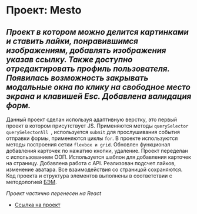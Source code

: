 # Проект: Mesto

_Проект в котором можно делится картинками и ставить лайки, понравившимся изображениям, добавлять изображения указав ссылку. Также доступно отредактировать профиль пользователя. Появилась возможность закрывать модальные окна по клику на свободное место экрана и клавишей Esc. Добавлена валидация форм._
-----

Данный проект сделан используя адаптивную верстку, это первый проект в котором присутствует JS. Применяются методы ```querySelector``` ```querySelectorAll ```, используется ```submit``` для прослушивания события отправки формы, применяются циклы ```for```. В проекте используются методы построения сетки ```flexbox и grid```. Обновлен функционал добавления карточек по нажатию кнопки, удаление. Проект переделан с использованием ООП. Используется шаблон для добавления карточек на страницу. Добавлена работа с API. Реализован подсчет лайков, изменение аватара. Все взаимодействия со страницой сохраняются. Код проекта и структура элементов выполнены в соответствии с методологией [БЭМ](https://ru.bem.info/methodology/).

_Проект частично перенесен на React_

* [Ссылка на проект](https://ilya-bikmetov.github.io/mesto-react/)
